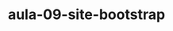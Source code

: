 # aula-09-site-bootstrap

<!--lista de tarefas
1) criar  um h1 aleatorio
2) trazer do Bootstrap os modelos de botoes existestes
3) traga um modelo de navebar (BARRA DE NAVEGAÇAO
4) TRAGA UM MODELO DE (BRAND)
5) TRAZERT UM MODELO DE FORMULARIO 
6) TRAZER UM MODELO QUALUER DE RODAPE
-->

<!DOCTYPE html>
<html lang="en">
<head>
    <meta charset="UTF-8">
    <meta name="viewport" content="width=device-width, initial-scale=1.0">
    <link href="https://cdn.jsdelivr.net/npm/bootstrap@5.3.3/dist/css/bootstrap.min.css" rel="stylesheet" integrity="sha384-QWTKZyjpPEjISv5WaRU9OFeRpok6YctnYmDr5pNlyT2bRjXh0JMhjY6hW+ALEwIH" crossorigin="anonymous">
    <title>LISTA DE TAREFAS</title>
    <style>
        h1 {
            text-align: center;
        }
        .flex-container {
            display: flex;
            height: 90vh;
            justify-content: center;
            align-items: center;
        }


    </style>


</head>
<body>
    <h1>lista de tarefas - bootstraps componentes</h1>
    <h2>buttons</h2>
    <div class="buttons">
        <button type="button" class="btn btn-outline-primary">Primary</button>
        <button type="button" class="btn btn-outline-secondary">Secondary</button>
        <button type="button" class="btn btn-outline-success">Success</button>
        <button type="button" class="btn btn-outline-danger">Danger</button>
        <button type="button" class="btn btn-outline-warning">Warning</button>
        <button type="button" class="btn btn-outline-info">Info</button>
        <button type="button" class="btn btn-outline-light">Light</button>
        <button type="button" class="btn btn-outline-dark">Dark</button>
        
        <button type="button" class="btn btn-primary btn-lg">Large button</button>
        <button type="button" class="btn btn-secondary btn-lg">Large button</button>
        

    </div>
    <hr>
    <h2>navebar 1</h2>
   
<nav class="navbar bg-body-tertiary">
    <div class="container">
      <a class="navbar-brand" href="#">
        <img src="./danielelidan-ensaio-35.jpg" alt="Bootstrap" width="200" height="300">
      </a>
    </div>
  </nav>
  <div>
    <h1> navebar 2 </h1>
    <nav class="navbar navbar-expand-lg bg-body-tertiary">
        <div class="container-fluid">
          <a class="navbar-brand" href="#">Navbar</a>
          <button class="navbar-toggler" type="button" data-bs-toggle="collapse" data-bs-target="#navbarSupportedContent" aria-controls="navbarSupportedContent" aria-expanded="false" aria-label="Toggle navigation">
            <span class="navbar-toggler-icon"></span>
          </button>
          <div class="collapse navbar-collapse" id="navbarSupportedContent">
            <ul class="navbar-nav me-auto mb-2 mb-lg-0">
              <li class="nav-item">
                <a class="nav-link active" aria-current="page" href="#">Home</a>
              </li>
              <li class="nav-item">
                <a class="nav-link" href="#">Link</a>
              </li>
              <li class="nav-item dropdown">
                <a class="nav-link dropdown-toggle" href="#" role="button" data-bs-toggle="dropdown" aria-expanded="false">
                  Dropdown
                </a>
                <ul class="dropdown-menu">
                  <li><a class="dropdown-item" href="#">Action</a></li>
                  <li><a class="dropdown-item" href="#">Another action</a></li>
                  <li><hr class="dropdown-divider"></li>
                  <li><a class="dropdown-item" href="#">Something else here</a></li>
                </ul>
              </li>
              <li class="nav-item">
                <a class="nav-link disabled" aria-disabled="true">Disabled</a>
              </li>
            </ul>
            <form class="d-flex" role="search">
              <input class="form-control me-2" type="search" placeholder="Search" aria-label="Search">
              <button class="btn btn-outline-success" type="submit">Search</button>
            </form>
          </div>
        </div>
      </nav>
  </div>
  <div>
    <h1>marca do site (brand)</h1>
    <nav class="navbar bg-body-tertiary">
        <div class="container">
          <a class="navbar-brand" href="#">
            <img src="./PIPAS 6.jpg" alt="Bootstrap" width="30" height="24">
          </a>
        </div>
      </nav>
  </div>
  <div>
    <h1> criar formulario (forms)</h1>
    <form>
        <fieldset disabled>
          <legend>Disabled fieldset example</legend>
          <div class="mb-3">
            <label for="disabledTextInput" class="form-label">Disabled input</label>
            <input type="text" id="disabledTextInput" class="form-control" placeholder="Disabled input">
          </div>
          <div class="mb-3">
            <label for="disabledSelect" class="form-label">Disabled select menu</label>
            <select id="disabledSelect" class="form-select">
              <option>Disabled select</option>
            </select>
          </div>
          <div class="mb-3">
            <div class="form-check">
              <input class="form-check-input" type="checkbox" id="disabledFieldsetCheck" disabled>
              <label class="form-check-label" for="disabledFieldsetCheck">
                Can't check this
              </label>
            </div>
          </div>
          <button type="submit" class="btn btn-primary">Submit</button>
        </fieldset>
      </form>
  </div>
  <hr>
  <h2><footer>
    <div class="card text-bg-dark">
        <img src="./pipas 8.jpg" class="card-img" alt="...">
        <div class="card-img-overlay">
          <h5 class="card-title">Card title</h5>
          <p class="card-text">This is a wider card with supporting text below as a natural lead-in to additional content. This content is a little bit longer.</p>
          <p class="card-text"><small>Last updated 3 mins ago</small></p>
        </div>
      </div>
  </footer></h2>
    
</body>
</html>
